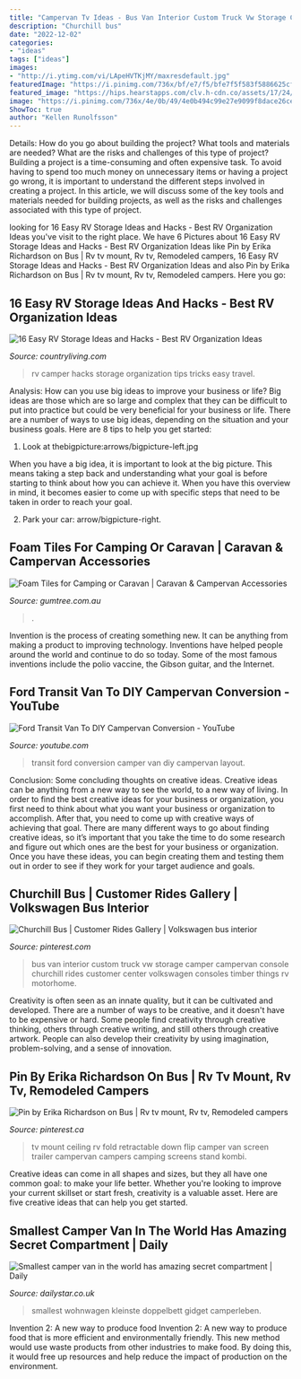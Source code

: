 ```yaml
---
title: "Campervan Tv Ideas - Bus Van Interior Custom Truck Vw Storage Camper Campervan Console Churchill Rides Customer Center Volkswagen Consoles Timber Things Rv Motorhome"
description: "Churchill bus"
date: "2022-12-02"
categories:
- "ideas"
tags: ["ideas"]
images:
- "http://i.ytimg.com/vi/LApeHVTKjMY/maxresdefault.jpg"
featuredImage: "https://i.pinimg.com/736x/bf/e7/f5/bfe7f5f583f5886625cff3a914ce0644--motor-home-vw-bus.jpg"
featured_image: "https://hips.hearstapps.com/clv.h-cdn.co/assets/17/24/1600x800/landscape-1497629042-best-rv-camper-hacks-tricks-ideas-tips-easy.jpg?resize=1200:*"
image: "https://i.pinimg.com/736x/4e/0b/49/4e0b494c99e27e9099f8dace26ce2701--rv-camper-camper-trailer.jpg"
ShowToc: true
author: "Kellen Runolfsson"
---
```



Details: How do you go about building the project? What tools and materials are needed? What are the risks and challenges of this type of project?
Building a project is a time-consuming and often expensive task. To avoid having to spend too much money on unnecessary items or having a project go wrong, it is important to understand the different steps involved in creating a project. In this article, we will discuss some of the key tools and materials needed for building projects, as well as the risks and challenges associated with this type of project.

	

		
looking for 16 Easy RV Storage Ideas and Hacks - Best RV Organization Ideas you've visit to the right place. We have 6 Pictures about 16 Easy RV Storage Ideas and Hacks - Best RV Organization Ideas like Pin by Erika Richardson on Bus | Rv tv mount, Rv tv, Remodeled campers, 16 Easy RV Storage Ideas and Hacks - Best RV Organization Ideas and also Pin by Erika Richardson on Bus | Rv tv mount, Rv tv, Remodeled campers. Here you go:
		
    
## 16 Easy RV Storage Ideas And Hacks - Best RV Organization Ideas

<img loading=lazy src="https://hips.hearstapps.com/clv.h-cdn.co/assets/17/24/1600x800/landscape-1497629042-best-rv-camper-hacks-tricks-ideas-tips-easy.jpg?resize=1200:*" onerror="this.onerror=null;this.src='https://tse3.mm.bing.net/th?id=OIP.K0cVDUQBYOGzfOR4OAQZaQHaDt&amp;pid=15.1';" alt="16 Easy RV Storage Ideas and Hacks - Best RV Organization Ideas">

_Source: countryliving.com_

>rv camper hacks storage organization tips tricks easy travel. 

	

Analysis: How can you use big ideas to improve your business or life?
Big ideas are those which are so large and complex that they can be difficult to put into practice but could be very beneficial for your business or life. There are a number of ways to use big ideas, depending on the situation and your business goals. Here are 8 tips to help you get started:
1. Look at thebigpicture:arrows/bigpicture-left.jpg

When you have a big idea, it is important to look at the big picture. This means taking a step back and understanding what your goal is before starting to think about how you can achieve it. When you have this overview in mind, it becomes easier to come up with specific steps that need to be taken in order to reach your goal.

2. Park your car: arrow/bigpicture-right.

    
## Foam Tiles For Camping Or Caravan | Caravan &amp; Campervan Accessories

<img loading=lazy src="https://i.ebayimg.com/00/s/MTIwMFgxNjAw/z/BLYAAOSw0vVfdakH/$_58.JPG" onerror="this.onerror=null;this.src='https://tse3.mm.bing.net/th?id=OIP.ZQQRNevSto4e3gAfqZ3S7wHaFj&amp;pid=15.1';" alt="Foam Tiles for Camping or Caravan | Caravan &amp; Campervan Accessories">

_Source: gumtree.com.au_

>. 

	

Invention is the process of creating something new. It can be anything from making a product to improving technology. Inventions have helped people around the world and continue to do so today. Some of the most famous inventions include the polio vaccine, the Gibson guitar, and the Internet.

    
## Ford Transit Van To DIY Campervan Conversion - YouTube

<img loading=lazy src="http://i.ytimg.com/vi/LApeHVTKjMY/maxresdefault.jpg" onerror="this.onerror=null;this.src='https://tse2.mm.bing.net/th?id=OIP.gehks1gPizrYYb_BNw_ougHaEK&amp;pid=15.1';" alt="Ford Transit Van To DIY Campervan Conversion - YouTube">

_Source: youtube.com_

>transit ford conversion camper van diy campervan layout. 

	

Conclusion: Some concluding thoughts on creative ideas.
Creative ideas can be anything from a new way to see the world, to a new way of living. In order to find the best creative ideas for your business or organization, you first need to think about what you want your business or organization to accomplish. After that, you need to come up with creative ways of achieving that goal. There are many different ways to go about finding creative ideas, so it’s important that you take the time to do some research and figure out which ones are the best for your business or organization. Once you have these ideas, you can begin creating them and testing them out in order to see if they work for your target audience and goals.

    
## Churchill Bus | Customer Rides Gallery | Volkswagen Bus Interior

<img loading=lazy src="https://i.pinimg.com/736x/bf/e7/f5/bfe7f5f583f5886625cff3a914ce0644--motor-home-vw-bus.jpg" onerror="this.onerror=null;this.src='https://tse2.mm.bing.net/th?id=OIP.JVAtiCEfcf4OH6l7XwvbpgAAAA&amp;pid=15.1';" alt="Churchill Bus | Customer Rides Gallery | Volkswagen bus interior">

_Source: pinterest.com_

>bus van interior custom truck vw storage camper campervan console churchill rides customer center volkswagen consoles timber things rv motorhome. 

	

Creativity is often seen as an innate quality, but it can be cultivated and developed. There are a number of ways to be creative, and it doesn't have to be expensive or hard. Some people find creativity through creative thinking, others through creative writing, and still others through creative artwork. People can also develop their creativity by using imagination, problem-solving, and a sense of innovation.

    
## Pin By Erika Richardson On Bus | Rv Tv Mount, Rv Tv, Remodeled Campers

<img loading=lazy src="https://i.pinimg.com/736x/4e/0b/49/4e0b494c99e27e9099f8dace26ce2701--rv-camper-camper-trailer.jpg" onerror="this.onerror=null;this.src='https://tse4.mm.bing.net/th?id=OIP.CAT4kcPCKd3uOr9AJwMVTAHaFj&amp;pid=15.1';" alt="Pin by Erika Richardson on Bus | Rv tv mount, Rv tv, Remodeled campers">

_Source: pinterest.ca_

>tv mount ceiling rv fold retractable down flip camper van screen trailer campervan campers camping screens stand kombi. 

	

Creative ideas can come in all shapes and sizes, but they all have one common goal: to make your life better. Whether you're looking to improve your current skillset or start fresh, creativity is a valuable asset. Here are five creative ideas that can help you get started.

    
## Smallest Camper Van In The World Has Amazing Secret Compartment | Daily

<img loading=lazy src="https://cdn.images.dailystar.co.uk/dynamic/169/photos/365000/SMALL-CAMPERVAN-581365.jpg" onerror="this.onerror=null;this.src='https://tse2.mm.bing.net/th?id=OIP.-qGl10QH3riWw8EqIHf9sgHaKD&amp;pid=15.1';" alt="Smallest camper van in the world has amazing secret compartment | Daily">

_Source: dailystar.co.uk_

>smallest wohnwagen kleinste doppelbett gidget camperleben. 

	

Invention 2: A new way to produce food
Invention 2: A new way to produce food that is more efficient and environmentally friendly. This new method would use waste products from other industries to make food. By doing this, it would free up resources and help reduce the impact of production on the environment.


